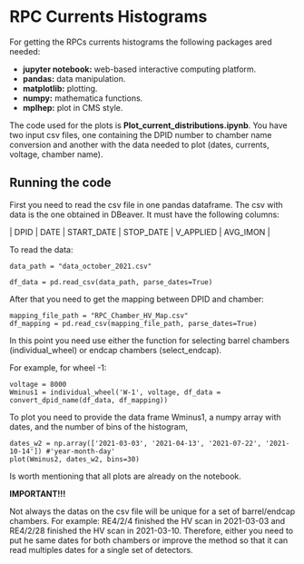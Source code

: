 # RPC Currents Histograms

For getting the RPCs currents histograms the following packages ared needed:

 * **jupyter notebook:** web-based interactive computing platform.
 * **pandas:** data manipulation.
 * **matplotlib:** plotting.
 * **numpy:** mathematica functions.
 * **mplhep:** plot in CMS style.
 
 The code used for the plots is **Plot_current_distributions.ipynb**. You have two input csv files, one containing the DPID number to chamber name conversion and another with the data needed to plot (dates, currents, voltage, chamber name).
 
 ## Running the code
 
 First you need to read the csv file in one pandas dataframe. The csv with data is the one obtained in DBeaver. It must have the following columns:
 
| DPID  | DATE  | START_DATE   | STOP_DATE | V_APPLIED  | AVG_IMON |

To read the data:
```  
data_path = "data_october_2021.csv"

df_data = pd.read_csv(data_path, parse_dates=True)
```
After that you need to get the mapping between DPID and chamber:

```
mapping_file_path = "RPC_Chamber_HV_Map.csv"
df_mapping = pd.read_csv(mapping_file_path, parse_dates=True)
```

In this point you need use either the function for selecting barrel chambers (individual_wheel) or endcap chambers (select_endcap).

For example, for wheel -1:

```
voltage = 8000
Wminus1 = individual_wheel('W-1', voltage, df_data = convert_dpid_name(df_data, df_mapping))
```

To plot you need to provide the data frame Wminus1, a numpy array with dates, and the number of bins of the histogram,


```
dates_w2 = np.array(['2021-03-03', '2021-04-13', '2021-07-22', '2021-10-14']) #'year-month-day'
plot(Wminus2, dates_w2, bins=30)
```

Is worth mentioning that all plots are already on the notebook.

 **IMPORTANT!!!**
 
 Not always the datas on the csv file will be unique for a set of barrel/endcap chambers. For example: RE4/2/4 finished the HV scan in 2021-03-03 and RE4/2/28 finished the HV scan in 2021-03-10. Therefore, either you need to put he same dates for both chambers or improve the method so that it can read multiples dates for a single set of detectors. 
